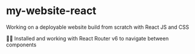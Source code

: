 # my-website-react
Working on a deployable website build from scratch with React JS and CSS


🐱‍👤 Installed and working with React Router v6 to navigate between components
